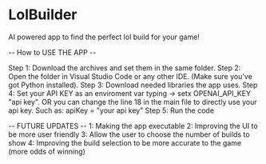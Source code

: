 # LolBuilder
AI powered app to find the perfect lol build for your game!

-- How to USE THE APP --

Step 1: Download the archives and set them in the same folder.
Step 2: Open the folder in Visual Studio Code or any other IDE. (Make sure you've got Python installed).
Step 3: Download needed libraries the app uses.
Step 4: Set your API KEY as an enviroment var typing -> setx OPENAI_API_KEY "api key". OR you can change the  line 18 in the main file to directly use your api key. Such as: apiKey = "your api key"
Step 5: Run the code

-- FUTURE UPDATES --
1: Making the app executable
2: Improving the UI to be more user friendly
3: Allow the user to choose the number of builds to show
4: Improving the build selection to be more accurate to the game (more odds of winning)



